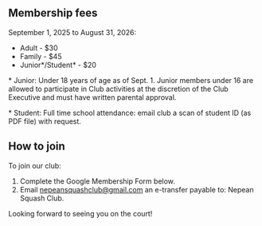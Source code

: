 ## Membership fees

September 1, 2025 to August 31, 2026:

- Adult - $30
- Family - $45
- Junior\*/Student\* - $20

\* Junior: Under 18 years of age as of Sept. 1. Junior members under 16 are allowed to participate in Club activities at the discretion of the Club Executive and must have written parental approval.

\* Student: Full time school attendance: email club a scan of student ID (as PDF file) with request.

## How to join

To join our club:

1. Complete the Google Membership Form below.
2. Email nepeansquashclub@gmail.com an e-transfer payable to: Nepean Squash Club.

Looking forward to seeing you on the court!
